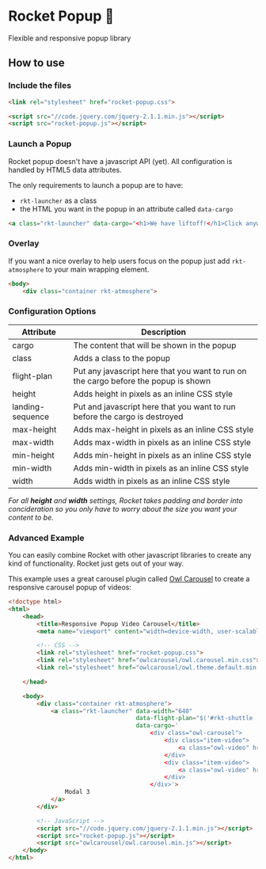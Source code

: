 Rocket Popup 🚀
==============

Flexible and responsive popup library


How to use
----------

### Include the files

```html
<link rel="stylesheet" href="rocket-popup.css">

<script src="//code.jquery.com/jquery-2.1.1.min.js"></script>
<script src="rocket-popup.js"></script>
```

### Launch a Popup

Rocket popup doesn't have a javascript API (yet).
All configuration is handled by HTML5 data attributes.

The only requirements to launch a popup are to have:
* `rkt-launcher` as a class
* the HTML you want in the popup in an attribute called `data-cargo`

```html
<a class="rkt-launcher" data-cargo="<h1>We have liftoff!</h1>Click anywhere to close">5, 4, 3, 2, 1</a>
```

### Overlay

If you want a nice overlay to help users focus on the popup just add `rkt-atmosphere` to your main wrapping element.

```html
<body>
	<div class="container rkt-atmosphere">
```

### Configuration Options

| Attribute        | Description                                                                         |
| ---------------- | ----------------------------------------------------------------------------------- |
| cargo            | The content that will be shown in the popup                                         |
| class            | Adds a class to the popup                                                           |
| flight-plan      | Put any javascript here that you want to run on the cargo before the popup is shown |
| height           | Adds height in pixels as an inline CSS style                                        |
| landing-sequence | Put and javascript here that you want to run before the cargo is destroyed          |
| max-height       | Adds max-height in pixels as an inline CSS style                                    |
| max-width        | Adds max-width in pixels as an inline CSS style                                     |
| min-height       | Adds min-height in pixels as an inline CSS style                                    |
| min-width        | Adds min-width in pixels as an inline CSS style                                     |
| width            | Adds width in pixels as an inline CSS style                                         |

_For all **height** and **width** settings, Rocket takes padding and border into concideration so you only have to worry about the size you want your content to be._


### Advanced Example

You can easily combine Rocket with other javascript libraries to create any kind of functionality.
Rocket just gets out of your way.

This example uses a great carousel plugin called [Owl Carousel](http://owlcarousel.owlgraphic.com/) to create a responsive carousel popup of videos:

```html
<!doctype html>
<html>
	<head>
		<title>Responsive Popup Video Carousel</title>
		<meta name="viewport" content="width=device-width, user-scalable=no">

		<!-- CSS -->
		<link rel="stylesheet" href="rocket-popup.css">
		<link rel="stylesheet" href="owlcarousel/owl.carousel.min.css">
		<link rel="stylesheet" href="owlcarousel/owl.theme.default.min.css">

	</head>

	<body>
		<div class="container rkt-atmosphere">
			<a class="rkt-launcher" data-width="640"
									data-flight-plan="$('#rkt-shuttle .owl-carousel').owlCarousel({ items:1, nav:true, video:true, lazyLoad:true });"
									data-cargo='
										<div class="owl-carousel">
											<div class="item-video">
												<a class="owl-video" href="https://www.youtube.com/watch?v=FohBsp2eYqg"></a>
											</div>
											<div class="item-video">
												<a class="owl-video" href="https://www.youtube.com/watch?v=ViBzl1eQT0A"></a>
											</div>
										</div>'>
				Modal 3
			</a>
		</div>

		<!-- JavaScript -->
		<script src="//code.jquery.com/jquery-2.1.1.min.js"></script>
		<script src="rocket-popup.js"></script>
		<script src="owlcarousel/owl.carousel.min.js"></script>
	</body>
</html>

